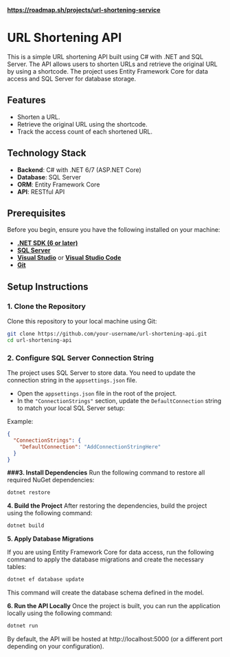 **https://roadmap.sh/projects/url-shortening-service**


# URL Shortening API

This is a simple URL shortening API built using C# with .NET and SQL Server. The API allows users to shorten URLs and retrieve the original URL by using a shortcode. The project uses Entity Framework Core for data access and SQL Server for database storage.

## Features

- Shorten a URL.
- Retrieve the original URL using the shortcode.
- Track the access count of each shortened URL.

## Technology Stack

- **Backend**: C# with .NET 6/7 (ASP.NET Core)
- **Database**: SQL Server
- **ORM**: Entity Framework Core
- **API**: RESTful API

## Prerequisites

Before you begin, ensure you have the following installed on your machine:

- [**.NET SDK (6 or later)**](https://dotnet.microsoft.com/download)
- [**SQL Server**](https://www.microsoft.com/en-us/sql-server/sql-server-downloads)
- [**Visual Studio**](https://visualstudio.microsoft.com/) or [**Visual Studio Code**](https://code.visualstudio.com/)
- [**Git**](https://git-scm.com/)

## Setup Instructions

### 1. Clone the Repository

Clone this repository to your local machine using Git:

```bash
git clone https://github.com/your-username/url-shortening-api.git
cd url-shortening-api
```

### 2. Configure SQL Server Connection String

The project uses SQL Server to store data. You need to update the connection string in the `appsettings.json` file.

- Open the `appsettings.json` file in the root of the project.
- In the `"ConnectionStrings"` section, update the `DefaultConnection` string to match your local SQL Server setup:

Example:

```json
{
  "ConnectionStrings": {
    "DefaultConnection": "AddConnectionStringHere"
  }
}
```

**###3. Install Dependencies**
Run the following command to restore all required NuGet dependencies:
```bash
dotnet restore
```

**4. Build the Project**
After restoring the dependencies, build the project using the following command:
```bash
dotnet build
```

**5. Apply Database Migrations**

If you are using Entity Framework Core for data access, run the following command to apply the database migrations and create the necessary tables:
```bash
dotnet ef database update
```
This command will create the database schema defined in the model.

**6. Run the API Locally**
Once the project is built, you can run the application locally using the following command:
```bash
dotnet run
```
By default, the API will be hosted at http://localhost:5000 (or a different port depending on your configuration).


















